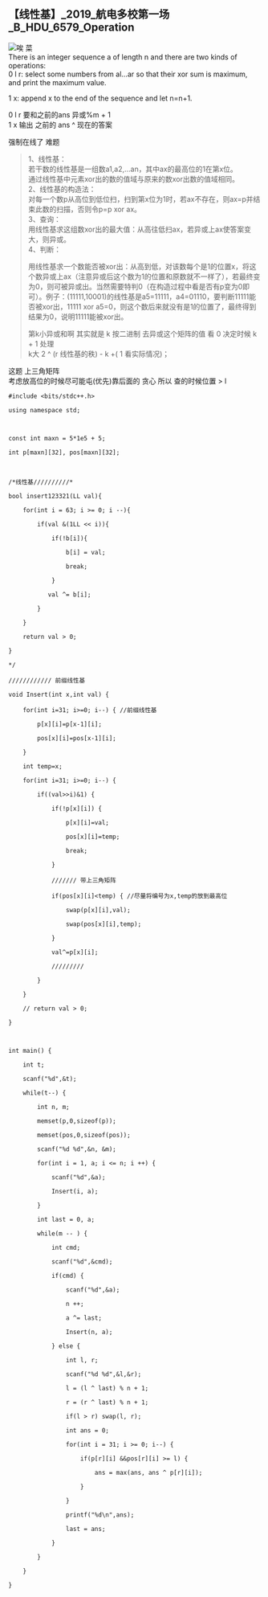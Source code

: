 ## 【线性基】_2019_航电多校第一场_B_HDU_6579_Operation

![唉 菜](https://img-blog.csdnimg.cn/20190724194937814.png)  
There is an integer sequence a of length n and there are two kinds of
operations:  
0 l r: select some numbers from al…ar so that their xor sum is maximum, and
print the maximum value.

1 x: append x to the end of the sequence and let n=n+1.

0 l r 要和之前的ans 异或%m + 1  
1 x 输出 之前的 ans ^ 现在的答案

强制在线了 难题

> 1、线性基：  
>  若干数的线性基是一组数a1,a2,…an，其中ax的最高位的1在第x位。  
>  通过线性基中元素xor出的数的值域与原来的数xor出数的值域相同。  
>  2、线性基的构造法：  
>  对每一个数p从高位到低位扫，扫到第x位为1时，若ax不存在，则ax=p并结束此数的扫描，否则令p=p xor ax。  
>  3、查询：  
>  用线性基求这组数xor出的最大值：从高往低扫ax，若异或上ax使答案变大，则异或。  
>  4、判断：  
>
> 用线性基求一个数能否被xor出：从高到低，对该数每个是1的位置x，将这个数异或上ax（注意异或后这个数为1的位置和原数就不一样了），若最终变为0，则可被异或出。当然需要特判0（在构造过程中看是否有p变为0即可）。例子：(11111,10001)的线性基是a5=11111，a4=01110，要判断11111能否被xor出，11111
> xor a5=0，则这个数后来就没有是1的位置了，最终得到结果为0，说明11111能被xor出。  
>  
>  第k小异或和啊 其实就是 k 按二进制 去异或这个矩阵的值 看 0 决定时候 k + 1 处理  
>  k大 2 ^ (r 线性基的秩) - k +( 1 看实际情况)；

这题 上三角矩阵  
考虑放高位的时候尽可能屯(优先)靠后面的 贪心 所以 查的时候位置 > l

    
    
    #include <bits/stdc++.h>
    using namespace std;
    
    const int maxn = 5*1e5 + 5;
    int p[maxn][32], pos[maxn][32];
    
    /*线性基//////////*
    bool insert123321(LL val){
        for(int i = 63; i >= 0; i --){
            if(val &(1LL << i)){
                if(!b[i]){
                    b[i] = val;
                    break;
                }
               val ^= b[i];
            }
        }
        return val > 0;
    }
    */
    //////////// 前缀线性基
    void Insert(int x,int val) {
    	for(int i=31; i>=0; i--) { //前缀线性基
    		p[x][i]=p[x-1][i];
    		pos[x][i]=pos[x-1][i];
    	}
    	int temp=x;
    	for(int i=31; i>=0; i--) {
    		if((val>>i)&1) {
    			if(!p[x][i]) {
    				p[x][i]=val;
    				pos[x][i]=temp;
    				break;
    			}
    			/////// 带上三角矩阵
    			if(pos[x][i]<temp) { //尽量将编号为x,temp的放到最高位
    				swap(p[x][i],val);
    				swap(pos[x][i],temp);
    			}
    			val^=p[x][i];
    			/////////
    		}
    	}
    	// return val > 0;
    }
    
    int main() {
    	int t;
    	scanf("%d",&t);
    	while(t--) {
    		int n, m;
    		memset(p,0,sizeof(p));
    		memset(pos,0,sizeof(pos));
    		scanf("%d %d",&n, &m);
    		for(int i = 1, a; i <= n; i ++) {
    			scanf("%d",&a);
    			Insert(i, a);
    		}
    		int last = 0, a;
    		while(m -- ) {
    			int cmd;
    			scanf("%d",&cmd);
    			if(cmd) {
    				scanf("%d",&a);
    				n ++;
    				a ^= last;
    				Insert(n, a);
    			} else {
    				int l, r;
    				scanf("%d %d",&l,&r);
    				l = (l ^ last) % n + 1;
    				r = (r ^ last) % n + 1;
    				if(l > r) swap(l, r);
    				int ans = 0;
    				for(int i = 31; i >= 0; i--) {
    					if(p[r][i] &&pos[r][i] >= l) {
    						ans = max(ans, ans ^ p[r][i]);
    					}
    				}
    				printf("%d\n",ans);
    				last = ans;
    			}
    		}
    	}
    }
    

